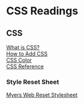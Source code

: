 # CSS Readings

## CSS

[What is CSS?](https://developer.mozilla.org/en-US/docs/Learn/CSS/First_steps/What_is_CSS) <br>
[How to Add CSS](https://www.w3schools.com/css/css_howto.asp) <br>
[CSS Color](https://www.w3schools.com/cssref/pr_text_color.asp) <br>
[CSS Reference](https://developer.mozilla.org/en-US/docs/Web/CSS/Reference) <br>

### Style Reset Sheet

[Myers Web Reset Stylesheet](https://meyerweb.com/eric/tools/css/reset/) <br>
